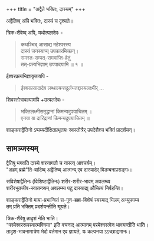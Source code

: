 +++
title = "अद्वैते भक्तिः, दास्यम्"
+++

अद्वैतिष्व् अपि भक्तिः, दास्यं च दृश्यते। 

त्रिक-शैवेष्व् अपि, यथोत्पलदेवः -

> कथञ्चिद् आसाद्य महेश्वरस्य  
दास्यं जनस्याप्य् उपकारमिच्छन्।  
समस्त-सम्पत्-समवाप्ति-हेतुं  
तत्-प्रत्यभिज्ञाम् उपपादयामि ॥ १ ॥

ईश्वरप्रत्यभिज्ञावृत्तावपि -

> ईश्वरप्रसादादेव लब्धात्यन्तदुर्लभतद्दास्यलक्ष्मीर् ...

शिवस्तोत्रावल्यामपि +उत्पलदेवः -

> भक्तिलक्ष्मीसमृद्धानां किमन्यदुपयाचितम् ।  
एनया वा दारिद्राणां किमन्यदुपयाचितम् ॥

शाङ्कराद्वैतिनो ऽप्पय्यदीक्षितप्रभृतयः स्वस्तोत्रैर् उपदेशैश्च भक्तिं प्रादर्शयन्।

## सामञ्जस्यम्
द्वैतिषु भगवति दास्ये शरणागतौ च नास्त्य् आश्चर्यम्।  
"अहम् ब्रह्मे"ति-वादिष्व् अद्वैतिष्व् आत्मन्य् एव दास्यादेर् विडम्बनाप्रसङ्गः।  

सविशेषाद्वैतिनः (विशिष्टाद्वैतिनः) शरीर-शरीर-भावम् अवलम्ब्य  
शरीरभूतजीव-स्वातन्त्र्यम् अवलम्ब्य पटु दास्याद्य् औचित्यं निर्वहन्ति। 

शाङ्कराद्वैतिनो माया-प्रभान्वितं स-गुण-ब्रह्म-विशेषं स्वस्माद् भिन्नम् अभ्युपगम्य  
तम् प्रति भक्तिम् प्रदर्शयन्तीति श्रूयते।  

त्रिक-शैवेषु तादृशं नेति भाति।  
"परमेश्वररूपस्वात्मविषया" इति वचनाद् आत्मानम् परमेश्वरत्वेन भावयन्तीति भाति।  
तादृश-भावनामात्रेण भेदो वर्तमान एव ज्ञायते, यः कल्पनया ऽऽच्छाद्यमानः। 
